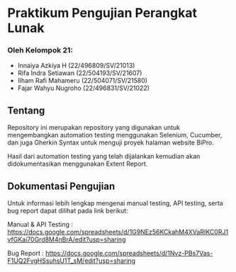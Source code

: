# Praktikum Pengujian Perangkat Lunak
### Oleh Kelompok 21:
- Innaiya Azkiya H (22/496809/SV/21013)
- Rifa Indra Setiawan (22/504193/SV/21607)
- Ilham Rafi Mahameru (22/504071/SV/21580)
- Fajar Wahyu Nugroho (22/496831/SV/21022)

## Tentang
Repository ini merupakan repository yang digunakan untuk mengembangkan automation testing menggunakan Selenium, Cucumber, dan juga Gherkin Syntax untuk menguji proyek halaman website BiPro.

Hasil dari automation testing yang telah dijalankan kemudian akan didokumentasikan menggunakan Extent Report.

## Dokumentasi Pengujian
Untuk informasi lebih lengkap mengenai manual testing, API testing, serta bug report dapat dilihat pada link berikut:

Manual & API Testing :
https://docs.google.com/spreadsheets/d/1G9NEz56KCkahM4XVaRIKC0RJ1vfGKai70Grd8M4nBrA/edit?usp=sharing

Bug Report :
https://docs.google.com/spreadsheets/d/1Nvz-PBs7Vas-F1UQ2FvgHSsuhsU1T_sM/edit?usp=sharing
